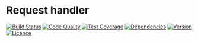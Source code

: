 # Request handler

[![Build Status](https://img.shields.io/travis/weew/php-app-http-request-handler.svg)](https://travis-ci.org/weew/php-app-http-request-handler)
[![Code Quality](https://img.shields.io/scrutinizer/g/weew/php-app-http-request-handler.svg)](https://scrutinizer-ci.com/g/weew/php-app-http-request-handler)
[![Test Coverage](https://img.shields.io/coveralls/weew/php-app-http-request-handler.svg)](https://coveralls.io/github/weew/php-app-http-request-handler)
[![Dependencies](https://img.shields.io/versioneye/d/php/weew:php-app-http-request-handler.svg)](https://versioneye.com/php/weew:php-app-http-request-handler)
[![Version](https://img.shields.io/packagist/v/weew/php-app-http-request-handler.svg)](https://packagist.org/packages/weew/php-app-http-request-handler)
[![Licence](https://img.shields.io/packagist/l/weew/php-app-http-request-handler.svg)](https://packagist.org/packages/weew/php-app-http-request-handler)
